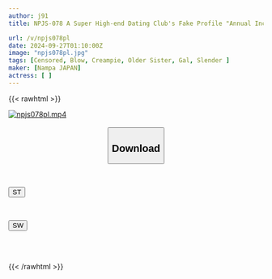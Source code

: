 ```yaml
---
author: j91
title: NPJS-078 A Super High-end Dating Club's Fake Profile "Annual Income 28 Million Yen, Resident In Meguro-ku, President Of A Foreign Company" Easily Caught A Good-looking Woman. Attracted By The High Income... 7 Free Creampies With A Tall, Hot High-end Lounge Girl Who Is Off-duty And Sucks Cock Sena (21)

url: /v/npjs078pl
date: 2024-09-27T01:10:00Z
image: "npjs078pl.jpg"
tags: [Censored, Blow, Creampie, Older Sister, Gal, Slender	]
maker: [Nampa JAPAN]
actress: [ ]
---
```



{{< rawhtml >}}

<div class="video" data-videoid="jb667Ma7z7uzPoe">
    <a href="javascript:;">
        <img src="/v/npjs078pl/npjs078pl.jpg" width="WIDTH" height="HEIGHT" alt="npjs078pl.mp4" loading="lazy">
    </a>
</div>

<script type="text/javascript" src="https://j91.asia/asset/on-demand-st.js"></script>

<br>
  <link rel="stylesheet" href="https://j91.asia/asset/bs5.css">
  
  <center>
  <button class="btn btn-primary" type="button" data-bs-toggle="collapse" data-bs-target=".multi-collapse" aria-expanded="false" aria-controls="multiCollapseExample1 multiCollapseExample2"><h2>Download</h2></button></center>
</p>
<div class="row">
  <div class="col">
    <div class="collapse multi-collapse" id="multiCollapseExample1">
      <div class="card card-body">
	      	      <br>
<div class="buttons">  
<p><a href="/v/npjs078pl/st.html" target="_blank"><button class="btn-hover color-3"><i class="fa fa-download"></i> ST</button></a></p></div>
    </div>
  </div>
</div>
  <div class="col">
    <div class="collapse multi-collapse" id="multiCollapseExample2">
      <div class="card card-body">
	      <br>
<div class="buttons">
<p><a href="/v/npjs078pl/sw.html" target="_blank"><button class="btn-hover color-2"><i class="fa fa-download"></i> SW</button></a></p></div>
<br><br>
      </div>
    </div>
  </div>
</div>

{{< /rawhtml >}}